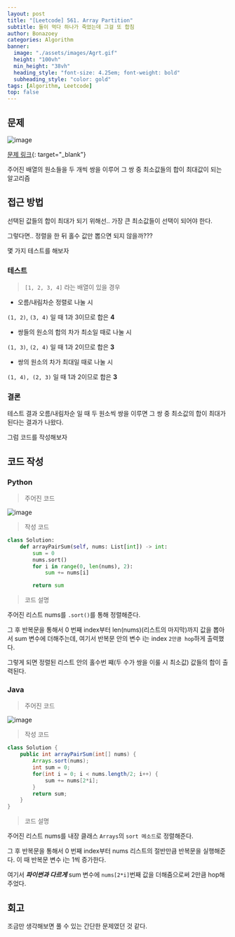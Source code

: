 ```yaml
---
layout: post
title: "[Leetcode] 561. Array Partition"
subtitle: 둘이 먹다 하나가 죽었는데 그걸 또 합침
author: Bonazoey
categories: Algorithm
banner:
  image: "./assets/images/Agrt.gif"
  height: "100vh"
  min_height: "38vh"
  heading_style: "font-size: 4.25em; font-weight: bold"
  subheading_style: "color: gold"
tags: [Algorithm, Leetcode]
top: false
---
```


## 문제

![image](https://github.com/bonazoey/bonazoey.github.io/assets/142956374/a9c840fb-747e-495f-92cc-deaabd5c5329)

[문제 링크](https://leetcode.com/problems/array-partition/){: target="_blank"}

주어진 배열의 원소들을 두 개씩 쌍을 이루어 그 쌍 중 최소값들의 합이 최대값이 되는 알고리즘

## 접근 방법

선택된 값들의 합이 최대가 되기 위해선.. 가장 큰 최소값들이 선택이 되어야 한다.

그렇다면.. 정렬을 한 뒤 홀수 값만 뽑으면 되지 않을까???

몇 가지 테스트를 해보자

### 테스트

> `[1, 2, 3, 4]` 라는 배열이 있을 경우

* 오름/내림차순 정렬로 나눌 시

`(1, 2)`, `(3, 4)` 일 때 1과 3이므로 합은 **4**

* 쌍들의 원소의 합의 차가 최소일 때로 나눌 시

`(1, 3)`, `(2, 4)` 일 때 1과 2이므로 합은 **3**

* 쌍의 원소의 차가 최대일 때로 나눌 시

`(1, 4), (2, 3)` 일 때 1과 2이므로 합은 **3**

### 결론

테스트 결과 오름/내림차순 일 때 두 원소씩 쌍을 이루면 그 쌍 중 최소값의 합이 최대가 된다는 결과가 나왔다.

그럼 코드를 작성해보자

## 코드 작성

### Python

> 주어진 코드

![image](https://github.com/bonazoey/bonazoey.github.io/assets/142956374/c4ba8169-3f31-48e2-8152-b5ed05c24196)

> 작성 코드

~~~python
class Solution:
    def arrayPairSum(self, nums: List[int]) -> int:
        sum = 0
        nums.sort()
        for i in range(0, len(nums), 2):
            sum += nums[i]

        return sum
~~~

> 코드 설명

주어진 리스트 nums를 `.sort()`를 통해 정렬해준다.

그 후 반복문을 통해서 0 번째 index부터 len(nums)(리스트의 마지막)까지 값을 뽑아서 sum 변수에 더해주는데, 여기서 반복문 안의 변수 i는 index `2만큼 hop`하게 출력했다.

그렇게 되면 정렬된 리스트 안의 홀수번 쨰(두 수가 쌍을 이룰 시 최소값) 값들의 합이 출력된다.

### Java

> 주어진 코드

![image](https://github.com/bonazoey/bonazoey.github.io/assets/142956374/73888bf0-abdf-41cb-b0a0-9008541903c6)

> 작성 코드

~~~java
class Solution {
    public int arrayPairSum(int[] nums) {
        Arrays.sort(nums);
        int sum = 0;
        for(int i = 0; i < nums.length/2; i++) {
            sum += nums[2*i];
        }
        return sum;
    }
}
~~~

> 코드 설명

주어진 리스트 nums를 내장 클래스 `Arrays`의 `sort 메소드`로 정렬해준다.

그 후 반복문을 통해서 0 번째 index부터 nums 리스트의 절반만큼 반복문을 실행해준다. 이 때 반복문 변수 i는 1씩 증가한다.

여기서 ***파이썬과 다르게*** sum 변수에 `nums[2*i]`번째 값을 더해줌으로써 2만큼 hop해주었다.

## 회고

조금만 생각해보면 풀 수 있는 간단한 문제였던 것 같다.
